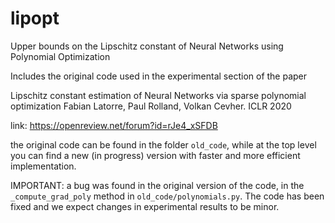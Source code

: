 # lipopt
Upper bounds on the Lipschitz constant of Neural Networks using Polynomial Optimization

Includes the original code used in the experimental section of the paper

Lipschitz constant estimation of Neural Networks via sparse polynomial optimization
Fabian Latorre, Paul Rolland, Volkan Cevher.
ICLR 2020

link: https://openreview.net/forum?id=rJe4_xSFDB

the original code can be found in the folder `old_code`, while at the top
level you can find a new (in progress) version with faster and more efficient
implementation.

IMPORTANT: a bug was found in the original version of the code, in the
`_compute_grad_poly` method in `old_code/polynomials.py`. The code
has been fixed and we expect changes in experimental results to be minor.
